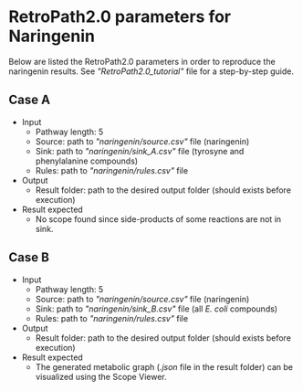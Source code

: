 # RetroPath2.0 parameters for Naringenin

Below are listed the RetroPath2.0 parameters in order to reproduce the
naringenin results. See _"RetroPath2.0_tutorial"_ file for a step-by-step
guide.

## Case A
* Input
    * Pathway length: 5
    * Source: path to _"naringenin/source.csv"_ file (naringenin)
    * Sink: path to _"naringenin/sink_A.csv"_ file (tyrosyne and phenylalanine compounds)
    * Rules: path to _"naringenin/rules.csv"_ file
* Output
    * Result folder: path to the desired output folder (should exists before execution)
* Result expected
    * No scope found since side-products of some reactions are not in sink.

## Case B
* Input
    * Pathway length: 5
    * Source: path to _"naringenin/source.csv"_ file (naringenin)
    * Sink: path to _"naringenin/sink_B.csv"_ file (all _E. coli_ compounds)
    * Rules: path to _"naringenin/rules.csv"_ file
* Output
    * Result folder: path to the desired output folder (should exists before execution)
* Result expected
    * The generated metabolic graph (_.json_ file in the result folder) can be visualized using the Scope Viewer.
